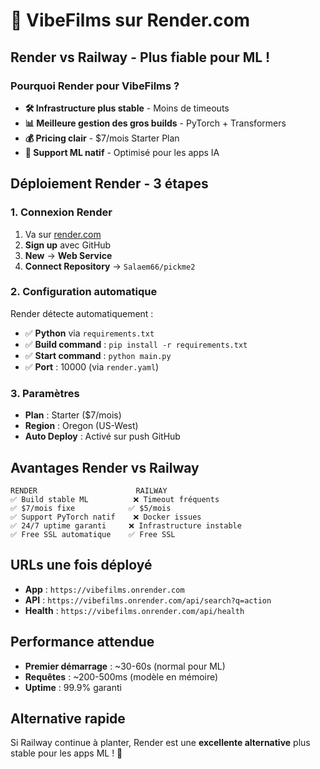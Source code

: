 # 🚀 VibeFilms sur Render.com

## Render vs Railway - Plus fiable pour ML !

### Pourquoi Render pour VibeFilms ?
- **🛠️ Infrastructure plus stable** - Moins de timeouts
- **📊 Meilleure gestion des gros builds** - PyTorch + Transformers
- **💰 Pricing clair** - $7/mois Starter Plan
- **🔧 Support ML natif** - Optimisé pour les apps IA

## Déploiement Render - 3 étapes

### 1. Connexion Render
1. Va sur [render.com](https://render.com)
2. **Sign up** avec GitHub
3. **New** → **Web Service**
4. **Connect Repository** → `Salaem66/pickme2`

### 2. Configuration automatique
Render détecte automatiquement :
- ✅ **Python** via `requirements.txt`
- ✅ **Build command** : `pip install -r requirements.txt`
- ✅ **Start command** : `python main.py`
- ✅ **Port** : 10000 (via `render.yaml`)

### 3. Paramètres
- **Plan** : Starter ($7/mois)
- **Region** : Oregon (US-West) 
- **Auto Deploy** : Activé sur push GitHub

## Avantages Render vs Railway

```
RENDER                      RAILWAY
✅ Build stable ML          ❌ Timeout fréquents  
✅ $7/mois fixe            ✅ $5/mois  
✅ Support PyTorch natif    ❌ Docker issues
✅ 24/7 uptime garanti     ❌ Infrastructure instable
✅ Free SSL automatique    ✅ Free SSL
```

## URLs une fois déployé
- **App** : `https://vibefilms.onrender.com`
- **API** : `https://vibefilms.onrender.com/api/search?q=action`
- **Health** : `https://vibefilms.onrender.com/api/health`

## Performance attendue
- **Premier démarrage** : ~30-60s (normal pour ML)
- **Requêtes** : ~200-500ms (modèle en mémoire)
- **Uptime** : 99.9% garanti

## Alternative rapide
Si Railway continue à planter, Render est une **excellente alternative** plus stable pour les apps ML ! 🎯